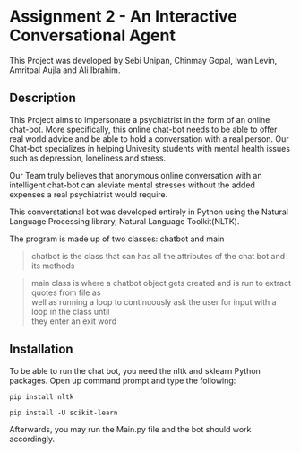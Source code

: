 # Assignment 2 - An Interactive Conversational Agent

This Project was developed by Sebi Unipan, Chinmay Gopal, Iwan Levin, Amritpal Aujla and Ali Ibrahim.


## Description

This Project aims to impersonate a psychiatrist in the form of an online chat-bot. More specifically, this online chat-bot needs to be able to offer real world advice and be able to hold a conversation with a real person. Our Chat-bot specializes in helping Univesity students with mental health issues such as depression, loneliness and stress.

Our Team truly believes that anonymous online conversation with an intelligent chat-bot can aleviate mental stresses without the added expenses a real psychiatrist would require. 

This converstational bot was developed entirely in Python using the Natural Language Processing library, Natural Language Toolkit(NLTK).

The program is made up of two classes: chatbot and main
>chatbot is the class that can has all the attributes of the chat bot and its methods

>main class is where a chatbot object gets created and is run to extract quotes from file as  
>well as running a loop to continuously ask the user for input with a loop in the class until  
>they enter an exit word  

## Installation

To be able to run the chat bot, you need the nltk and sklearn Python packages.
Open up command prompt and type the following:  

`pip install nltk`  

`pip install -U scikit-learn`  

Afterwards, you may run the Main.py file and the bot should work accordingly.

